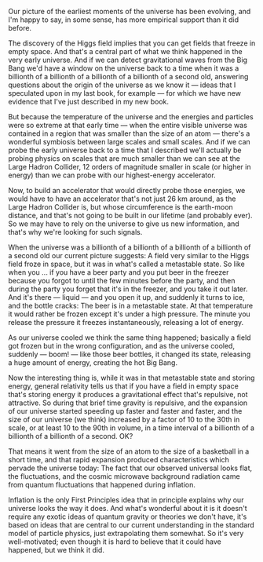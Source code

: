Our picture of the earliest moments of the universe has been evolving, and I'm happy to say, in some sense, has more empirical support than it did before.

The discovery of the Higgs field implies that you can get fields that freeze in empty space. And that's a central part of what we think happened in the very early universe. And if we can detect gravitational waves from the Big Bang we'd have a window on the universe back to a time when it was a billionth of a billionth of a billionth of a billionth of a second old, answering questions about the origin of the universe as we know it — ideas that I speculated upon in my last book, for example — for which we have new evidence that I've just described in my new book.

But because the temperature of the universe and the energies and particles were so extreme at that early time — when the entire visible universe was contained in a region that was smaller than the size of an atom — there's a wonderful symbiosis between large scales and small scales. And if we can probe the early universe back to a time that I described we'll actually be probing physics on scales that are much smaller than we can see at the Large Hadron Collider, 12 orders of magnitude smaller in scale (or higher in energy) than we can probe with our highest-energy accelerator.

Now, to build an accelerator that would directly probe those energies, we would have to have an accelerator that's not just 26 km around, as the Large Hadron Collider is, but whose circumference is the earth-moon distance, and that's not going to be built in our lifetime (and probably ever). So we may have to rely on the universe to give us new information, and that's why we're looking for such signals.

When the universe was a billionth of a billionth of a billionth of a billionth of a second old our current picture suggests: A field very similar to the Higgs field froze in space, but it was in what's called a metastable state. So like when you ... if you have a beer party and you put beer in the freezer because you forgot to until the few minutes before the party, and then during the party you forget that it's in the freezer, and you take it out later. And it's there — liquid — and you open it up, and suddenly it turns to ice, and the bottle cracks: The beer is in a metastable state. At that temperature it would rather be frozen except it's under a high pressure. The minute you release the pressure it freezes instantaneously, releasing a lot of energy.

As our universe cooled we think the same thing happened; basically a field got frozen but in the wrong configuration, and as the universe cooled, suddenly — boom! — like those beer bottles, it changed its state, releasing a huge amount of energy, creating the hot Big Bang.

Now the interesting thing is, while it was in that metastable state and storing energy, general relativity tells us that if you have a field in empty space that's storing energy it produces a gravitational effect that's repulsive, not attractive. So during that brief time gravity is repulsive, and the expansion of our universe started speeding up faster and faster and faster, and the size of our universe (we think) increased by a factor of 10 to the 30th in scale, or at least 10 to the 90th in volume, in a time interval of a billionth of a billionth of a billionth of a second. OK?

That means it went from the size of an atom to the size of a basketball in a short time, and that rapid expansion produced characteristics which pervade the universe today: The fact that our observed universal looks flat, the fluctuations, and the cosmic microwave background radiation came from quantum fluctuations that happened during inflation.

Inflation is the only First Principles idea that in principle explains why our universe looks the way it does. And what's wonderful about it is it doesn't require any exotic ideas of quantum gravity or theories we don't have, it's based on ideas that are central to our current understanding in the standard model of particle physics, just extrapolating them somewhat. So it's very well-motivated; even though it is hard to believe that it could have happened, but we think it did.